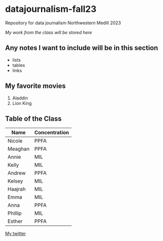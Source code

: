 # datajournalism-fall23

Repository for data journalism Northwestern Medill 2023

*My work from the class will be stored here*

## Any notes I want to include will be in this section

* lists
* tables
* links

## My favorite movies
  1. Aladdin
  2. Lion King

## Table of the Class

Name|Concentration
|---------|----------|
|Nicole | PPFA|
|Meaghan | PPFA|
|Annie | MIL|
|Kelly | MIL|
|Andrew | PPFA|
|Kelsey | MIL|
|Haajrah | MIL|
|Emma | MIL|
|Anna | PPFA|
|Phillip | MIL|
|Esther | PPFA|

[My twitter](https://twitter.com/PhillipPow69236)

